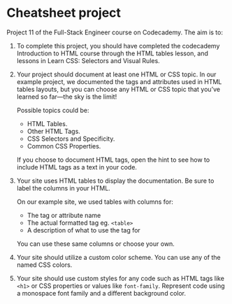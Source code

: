 # Cheatsheet project

Project 11 of the Full-Stack Engineer course on Codecademy. The aim is to:

1. To complete this project, you should have completed the codecademy Introduction to HTML course through the HTML tables lesson, and lessons in Learn CSS: Selectors and Visual Rules.


2. Your project should document at least one HTML or CSS topic. In our example project, we documented the tags and attributes used in HTML tables layouts, but you can choose any HTML or CSS topic that you’ve learned so
   far—the sky is the limit!

   Possible topics could be:
    * HTML Tables.
    * Other HTML Tags.
    * CSS Selectors and Specificity.
    * Common CSS Properties.

   If you choose to document HTML tags, open the hint to see how to include HTML tags as a text in your code.


3. Your site uses HTML tables to display the documentation. Be sure to label the columns in your HTML.

   On our example site, we used tables with columns for:
    * The tag or attribute name
    * The actual formatted tag eg. `<table>`
    * A description of what to use the tag for

   You can use these same columns or choose your own.


4. Your site should utilize a custom color scheme. You can use any of the named CSS colors.


5. Your site should use custom styles for any code such as HTML tags like `<h1>` or CSS properties or values like `font-family`. Represent code using a monospace font family and a different background color.